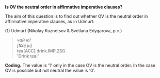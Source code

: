 **Is OV the neutral order in affirmative imperative clauses?**

The aim of this question is to find out whether OV is the neutral order in affirmative imperative clauses, as in Udmurt: 

(1) Udmurt (Nikolay Kuznetsov & Svetlana Edygarova, p.c.)<br/>
>*чай ю!<br/> 
>[t͡ɕɑj ju]*<br/>
>tea[ACC] drink.IMP.2SG<br/>
>'Drink tea!'

**Coding.** The value is '1' only in the case OV is the neutral order. In the case OV is possible but not neutral the value is '0'.
